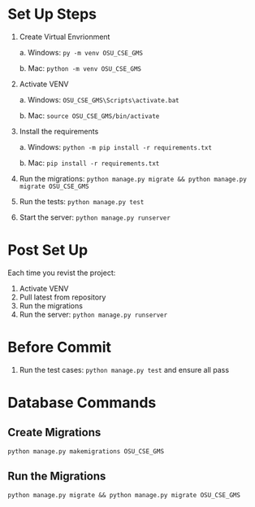 # Set Up Steps

1. Create Virtual Envrionment

    a. Windows: `py -m venv OSU_CSE_GMS`

    b. Mac: `python -m venv OSU_CSE_GMS`


2. Activate VENV

    a. Windows: `OSU_CSE_GMS\Scripts\activate.bat`

    b. Mac: `source OSU_CSE_GMS/bin/activate`

3. Install the requirements

    a. Windows: `python -m pip install -r requirements.txt`

    b. Mac: `pip install -r requirements.txt`

4. Run the migrations: `python manage.py migrate && python manage.py migrate OSU_CSE_GMS`

5. Run the tests: `python manage.py test`

6. Start the server: `python manage.py runserver`

# Post Set Up
Each time you revist the project:
1. Activate VENV
2. Pull latest from repository
3. Run the migrations
4. Run the server: `python manage.py runserver`

# Before Commit
1. Run the test cases: `python manage.py test` and ensure all pass

# Database Commands

## Create Migrations
`python manage.py makemigrations OSU_CSE_GMS`

## Run the Migrations
`python manage.py migrate && python manage.py migrate OSU_CSE_GMS`
